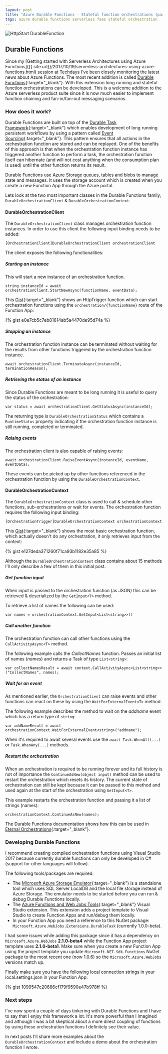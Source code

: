 ```yaml
---
layout: post
title: "Azure Durable Functions - Stateful function orchestrations (part 1)"
tags: azure durable functions serverless faas stateful orchestration
---
```


<img class="u-max-full-width" itemprop="image" src="{{ site.url }}/assets/2017/11/05/DurableFunctionsDemo.png" alt="HttpStart DurableFunction">

## Durable Functions

Since my [Getting started with Serverless Architectures using Azure Functions]({{ site.url}}/2017/10/19/serverless-architectures-using-azure-functions.html) session at Techdays I've been closely monitoring the latest news about Azure Functions. The most recent addition is called [Durable Functions](https://docs.microsoft.com/en-us/azure/azure-functions/durable-functions-overview){:target="_blank"}. With this extension long running and stateful function orchestrations can be developed. This is a welcome addition to the Azure serverless product suite since it is now much easier to implement function chaining and fan-in/fan-out messaging scenarios.

<!--more-->

### How does it work?

Durable Functions are built on top of the [Durable Task Framework](https://github.com/Azure/durabletask){:target="_blank"} which enables development of long running persistent workflows by using a pattern called [Event Sourcing](https://docs.microsoft.com/en-us/azure/azure-functions/durable-functions-overview#the-technology){:target="_blank"}. This pattern ensures that all actions in the orchestration function are stored and can be replayed. One of the benefits of this approach is that when the orchestration function instance has triggered another function to perform a task, the orchestration function itself can hibernate (and will not cost anything when the consumption plan is used) until the other function returns its result. 

Durable Functions use Azure Storage queues, tables and blobs to manage state and messages. It uses the storage account which is created when you create a new Function App through the Azure portal.

Lets look at the two most important classes in the Durable Functions family; `Durable​Orchestration​Client` & `Durable​Orchestration​Context`. 

#### Durable​Orchestration​Client

The `Durable​Orchestration​Client` class manages orchestration function instances. 
In order to use this client the following input binding needs to be added:
 
`[OrchestrationClient]DurableOrchestrationClient orchestrationClient`

The client exposes the following functionalities: 

##### Starting an instance 

This will start a new instance of an orchestration function.

`string instanceId = await orchestrationClient.StartNewAsync(functionName, eventData);`

This [Gist](https://gist.github.com/marcduiker/e0e7cb5c7eb81614ab5a4470de95d74a){:target="_blank"} shows an HttpTrigger function which can start orchestration functions using the `orchestration/{functionName}` route of the Function App:

{% gist e0e7cb5c7eb81614ab5a4470de95d74a %}

##### Stopping an instance

The orchestration function instance can be terminated without waiting for the results from other functions triggered by the orchestration function instance.

`await orchestrationClient.TerminateAsync(instanceId, terminationReason);`

##### Retrieving the status of an instance

Since Durable Functions are meant to be long running it is useful to query the status of the orchestration:

`var status = await orchestrationClient.GetStatusAsync(instanceId);`

The returning type is `DurableOrchestrationStatus` which contains a `RuntimeStatus` property indicating if the orchestration function instance is still running, completed or terminated.

##### Raising events

The orchestration client is also capable of raising events:

`await orchestrationClient.RaiseEventAsync(instanceId, eventName, eventData);`

These events can be picked up by other functions referenced in the orchestration function by using the `Durable​Orchestration​Context`.

#### Durable​Orchestration​Context

The `DurableOrchestrationContext` class is used to call & schedule other functions, sub-orchestrations or wait for events. 
The orchestration function requires the following input binding:

`[OrchestrationTrigger]DurableOrchestrationContext orchestrationContext`
 
This [Gist](https://gist.github.com/marcduiker/e127deda371260f71ca93b1182e35a85){:target="_blank"} shows the most basic orchestration function, which actually doesn't do any orchestration, it only retrieves input from the context:

{% gist e127deda371260f71ca93b1182e35a85 %}

Although the `DurableOrchestrationContext` class contains about 15 methods I'll only describe a few of them in this initial post.

##### Get function input

When input is passed to the orchestration function (as JSON) this can be retrieved & deserialized by the `GetInput<T>` method. 

To retrieve a list of names the following can be used:

`var names = orchestrationContext.GetInput<List<string>>()`

##### Call another function

The orchestration function can call other functions using the `CallActivityAsync<T>` method.

The following example calls the _CollectNames_ function. Passes an initial list of names (_names_) and returns a Task of type `List<string>`:

`var collectNamesResult = await context.CallActivityAsync<List<string>>("CollectNames", names);`

##### Wait for an event

As mentioned earlier, the `OrchestrationClient` can raise events and other functions can react on these by using the `WaitForExternalEvent<T>` method.

The following example describes the method to wait on the _addname_ event which has a return type of `string`:

`var addNameResult = await orchestrationContext.WaitForExternalEvent<string>("addname");`

When it's required to await several events use the `await Task.WhenAll(...)` or `Task.WhenAny(...)` methods.

##### Restart the orchestration

When an orchestration is required to be running forever and its full history is not of importance the `ContinueAsNew(object input)` method can be used to restart the orchestration which resets its history. The current state of orchestration can still be kept because it can be passed to this method and used again at the start of the orchestration using `GetInput<T>`.

This example restarts the orchestration function and passing it a list of strings (names):

`orchestrationContext.ContinueAsNew(names);`

The Durable Functions documentation shows how this can be used in [Eternal Orchestrations](https://docs.microsoft.com/en-us/azure/azure-functions/durable-functions-eternal-orchestrations){:target="_blank"}.

### <a id="developing"></a>Developing Durable Functions

I recommend creating compiled orchestration functions using Visual Studio 2017 because currently durable functions can only be developed in C# (support for other languages will follow).

The following tools/packages are required:

- The [Microsoft Azure Storage Emulator](https://docs.microsoft.com/en-us/azure/storage/common/storage-use-emulator){:target="_blank"} is a standalone tool which uses SQL Server LocalDB and the local file storage instead of Azure Storage. The emulator needs to be started before you can run & debug Durable Functions locally. 
- The [Azure Functions and Web Jobs Tools](https://docs.microsoft.com/en-us/azure/azure-functions/functions-develop-vs){:target="_blank"} Visual Studio extension. This extension adds a project template to Visual Studio to create Function Apps and run/debug them locally.
- In your Function App you need a reference to this NuGet package: `Microsoft.Azure.WebJobs.Extensions.DurableTask` (currently 1.0.0-beta). 

I had some issues while adding this package since it has a dependency on `Microsoft.Azure.WebJobs` __2.1.0-beta4__ while the Function App project template uses __2.1.0-beta1__. Make sure when you create a new Function App using the project template you update `Microsoft.NET.Sdk.Functions` NuGet package to the most recent one (now 1.0.6) so the `Microsoft.Azure.WebJobs` versions match up.

Finally make sure you have the following local connection strings in your local.settings.json in your Function App:

{% gist 1099547c20666cf179f9590e47b978ff %}  

### Next steps

I've now spent a couple of days tinkering with Durable Functions and I have to say that I enjoy this framework a lot. It's more powerful than I imagined and although I was a bit skeptical about a more direct coupling of functions by using these orchestration functions I definitely see their value.

In next posts I'll share more examples about the `DurableOrchestrationContext` and include a demo about the orchestration function I wrote.